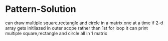 # Pattern-Solution
can draw multiple square,rectangle and circle in a matrix one at a time 
if 2-d array gets initliazed in outer scope rather than 1st for loop it can print multiple square,rectangle and circle all in 1 matrix
